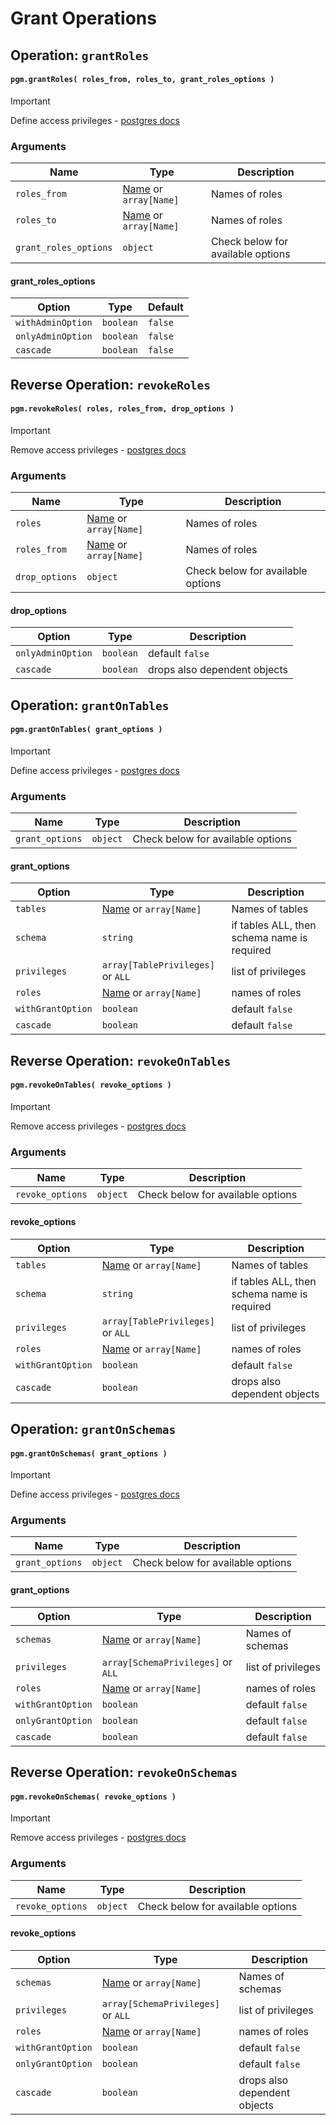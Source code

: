 # Grant Operations

## Operation: `grantRoles`

#### `pgm.grantRoles( roles_from, roles_to, grant_roles_options )`

> [!IMPORTANT]
> Define access privileges - [postgres docs](https://www.postgresql.org/docs/current/sql-grant.html)

### Arguments

| Name                  | Type                                        | Description                       |
| --------------------- | ------------------------------------------- | --------------------------------- |
| `roles_from`          | [Name](/migrations/#types) or `array[Name]` | Names of roles                    |
| `roles_to`            | [Name](/migrations/#types) or `array[Name]` | Names of roles                    |
| `grant_roles_options` | `object`                                    | Check below for available options |

#### grant_roles_options

| Option            | Type      | Default |
| ----------------- | --------- | ------- |
| `withAdminOption` | `boolean` | `false` |
| `onlyAdminOption` | `boolean` | `false` |
| `cascade`         | `boolean` | `false` |

## Reverse Operation: `revokeRoles`

#### `pgm.revokeRoles( roles, roles_from, drop_options )`

> [!IMPORTANT]
> Remove access privileges - [postgres docs](https://www.postgresql.org/docs/current/sql-revoke.html)

### Arguments

| Name           | Type                                        | Description                       |
| -------------- | ------------------------------------------- | --------------------------------- |
| `roles`        | [Name](/migrations/#types) or `array[Name]` | Names of roles                    |
| `roles_from`   | [Name](/migrations/#types) or `array[Name]` | Names of roles                    |
| `drop_options` | `object`                                    | Check below for available options |

#### drop_options

| Option            | Type      | Description                  |
| ----------------- | --------- | ---------------------------- |
| `onlyAdminOption` | `boolean` | default `false`              |
| `cascade`         | `boolean` | drops also dependent objects |

## Operation: `grantOnTables`

#### `pgm.grantOnTables( grant_options )`

> [!IMPORTANT]
> Define access privileges - [postgres docs](https://www.postgresql.org/docs/current/sql-grant.html)

### Arguments

| Name            | Type     | Description                       |
| --------------- | -------- | --------------------------------- |
| `grant_options` | `object` | Check below for available options |

#### grant_options

| Option            | Type                                        | Description                                 |
| ----------------- | ------------------------------------------- | ------------------------------------------- |
| `tables`          | [Name](/migrations/#types) or `array[Name]` | Names of tables                             |
| `schema`          | `string`                                    | if tables ALL, then schema name is required |
| `privileges`      | `array[TablePrivileges]` or `ALL`           | list of privileges                          |
| `roles`           | [Name](/migrations/#types) or `array[Name]` | names of roles                              |
| `withGrantOption` | `boolean`                                   | default `false`                             |
| `cascade`         | `boolean`                                   | default `false`                             |

## Reverse Operation: `revokeOnTables`

#### `pgm.revokeOnTables( revoke_options )`

> [!IMPORTANT]
> Remove access privileges - [postgres docs](https://www.postgresql.org/docs/current/sql-revoke.html)

### Arguments

| Name             | Type     | Description                       |
| ---------------- | -------- | --------------------------------- |
| `revoke_options` | `object` | Check below for available options |

#### revoke_options

| Option            | Type                                        | Description                                 |
| ----------------- | ------------------------------------------- | ------------------------------------------- |
| `tables`          | [Name](/migrations/#types) or `array[Name]` | Names of tables                             |
| `schema`          | `string`                                    | if tables ALL, then schema name is required |
| `privileges`      | `array[TablePrivileges]` or `ALL`           | list of privileges                          |
| `roles`           | [Name](/migrations/#types) or `array[Name]` | names of roles                              |
| `withGrantOption` | `boolean`                                   | default `false`                             |
| `cascade`         | `boolean`                                   | drops also dependent objects                |

## Operation: `grantOnSchemas`

#### `pgm.grantOnSchemas( grant_options )`

> [!IMPORTANT]
> Define access privileges - [postgres docs](https://www.postgresql.org/docs/current/sql-grant.html)

### Arguments

| Name            | Type     | Description                       |
| --------------- | -------- | --------------------------------- |
| `grant_options` | `object` | Check below for available options |

#### grant_options

| Option            | Type                                        | Description        |
| ----------------- | ------------------------------------------- | ------------------ |
| `schemas`         | [Name](/migrations/#types) or `array[Name]` | Names of schemas   |
| `privileges`      | `array[SchemaPrivileges]` or `ALL`          | list of privileges |
| `roles`           | [Name](/migrations/#types) or `array[Name]` | names of roles     |
| `withGrantOption` | `boolean`                                   | default `false`    |
| `onlyGrantOption` | `boolean`                                   | default `false`    |
| `cascade`         | `boolean`                                   | default `false`    |

## Reverse Operation: `revokeOnSchemas`

#### `pgm.revokeOnSchemas( revoke_options )`

> [!IMPORTANT]
> Remove access privileges - [postgres docs](https://www.postgresql.org/docs/current/sql-revoke.html)

### Arguments

| Name             | Type     | Description                       |
| ---------------- | -------- | --------------------------------- |
| `revoke_options` | `object` | Check below for available options |

#### revoke_options

| Option            | Type                                        | Description                  |
| ----------------- | ------------------------------------------- | ---------------------------- |
| `schemas`         | [Name](/migrations/#types) or `array[Name]` | Names of schemas             |
| `privileges`      | `array[SchemaPrivileges]` or `ALL`          | list of privileges           |
| `roles`           | [Name](/migrations/#types) or `array[Name]` | names of roles               |
| `withGrantOption` | `boolean`                                   | default `false`              |
| `onlyGrantOption` | `boolean`                                   | default `false`              |
| `cascade`         | `boolean`                                   | drops also dependent objects |
